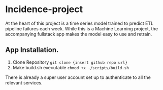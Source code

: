 # Incidence-project

At the heart of this project is a time series model trained to predict ETL pipeline failures each week. 
While this is a Machine Learning project, the accompanying fullstack app makes the model easy to use and retrain.

## App Installation.
1. Clone Repository
```git clone {insert github repo url}```
2. Make build.sh executable
```chmod +x ./scripts/build.sh```

There is already a super user account set up to authenticate to all the relevant services.
